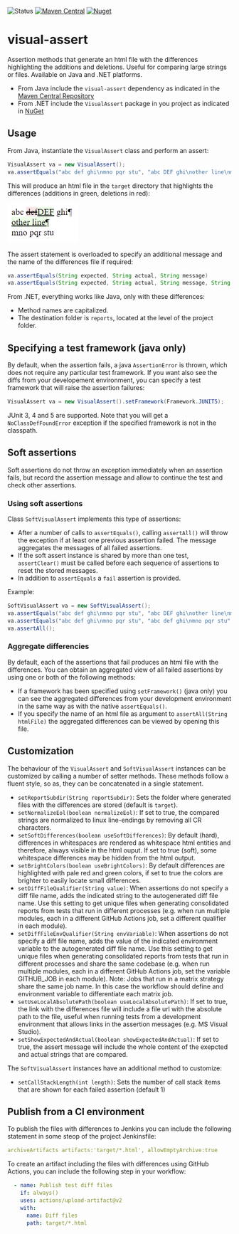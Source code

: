 ![Status](https://github.com/javiertuya/visual-assert/actions/workflows/test.yml/badge.svg)
[![Maven Central](https://img.shields.io/maven-central/v/io.github.javiertuya/visual-assert)](https://search.maven.org/artifact/io.github.javiertuya/visual-assert)
[![Nuget](https://img.shields.io/nuget/v/VisualAssert)](https://www.nuget.org/packages/VisualAssert/)

# visual-assert

Assertion methods that generate an html file with the differences highlighting the additions and deletions. 
Useful for comparing large strings or files.
Available on Java and .NET platforms.

- From Java include the `visual-assert` dependency as indicated in the 
  [Maven Central Repository](https://search.maven.org/artifact/io.github.javiertuya/visual-assert)
- From .NET include the `VisualAssert` package in you project as indicated in 
  [NuGet](https://www.nuget.org/packages/VisualAssert/)

## Usage

From Java, instantiate the `VisualAssert` class and perform an assert:

```java
VisualAssert va = new VisualAssert();
va.assertEquals("abc def ghi\nmno pqr stu", "abc DEF ghi\nother line\nmno pqr stu");
```

This will produce an html file in the `target` directory that highlights the differences (additions in green, deletions in red):

![diff-example](docs/diff-file-example.png "Diff example")

The assert statement is overloaded to specify an additional message and the name of the differences file if required:

```java
va.assertEquals(String expected, String actual, String message)
va.assertEquals(String expected, String actual, String message, String fileName)
```

From .NET, everything works like Java, only with these differences:

- Method names are capitalized.
- The destination folder is `reports`, located at the level of the project folder.

## Specifying a test framework (java only)

By default, when the assertion fails, a java `AssertionError` is thrown,
which does not require any particular test framework.
If you want also see the diffs from your developement environment, 
you can specify a test framework that will raise the assertion failures:

```java
VisualAssert va = new VisualAssert().setFramework(Framework.JUNIT5);
```

JUnit 3, 4 and 5 are supported. Note that you will get a `NoClassDefFoundError` exception
if the specified framework is not in the classpath.

## Soft assertions

Soft assertions do not throw an exception immediately when an assertion fails, 
but record the assertion message and allow to continue the test and check other assertions.

### Using soft assertions

Class `SoftVisualAssert` implements this type of assertions:
- After a number of calls to `assertEquals()`, calling `assertAll()` will throw the exception 
  if at least one previous assertion failed. The message aggregates the messages of all failed assertions.
- If the soft assert instance is shared by more than one test, `assertClear()` must be called
  before each sequence of assertions to reset the stored messages.
- In addition to `assertEquals` a `fail` assertion is provided.

Example:

```java
SoftVisualAssert va = new SoftVisualAssert();
va.assertEquals("abc def ghi\nmno pqr stu", "abc DEF ghi\nother line\nmno pqr stu", "this will fail");
va.assertEquals("abc def ghi\nmno pqr stu", "abc def ghi\nmno pqr stu", "this does not fail")
va.assertAll();
```

### Aggregate differencies

By default, each of the assertions that fail produces an html file with the differences.
You can obtain an aggregated view of all failed assertions by using one or both of the
following methods:

- If a framework has been specified using `setFramework()` (java only) you can see the aggregated differences 
  from your development environment in the same way as with the native `assertEquals()`.
- If you specify the name of an html file as argument to `assertAll(String htmlFile)`
  the aggregated differences can be viewed by opening this file. 

## Customization

The behaviour of the `VisualAssert` and `SoftVisualAssert` instances can be customized by calling a number of setter methods. 
These methods follow a fluent style, so as, they can be concatenated in a single statement.

- `setReportSubdir(String reportSubdir)`: Sets the folder where generated files with the differences are stored (default is `target`).
- `setNormalizeEol(boolean normalizeEol)`: If set to true, the compared strings are normalized to linux line-endings by removing all CR characters.
- `setSoftDifferences(boolean useSoftDifferences)`: By default (hard), differences in whitespaces are rendered as whitespace html entities and therefore, always visible in the html ouput.
If set to true (soft), some whitespace differences may be hidden from the html output.
- `setBrightColors(boolean useBrightColors)`: By default differences are highlighted with pale red and green colors,
  if set to true the colors are brighter to easily locate small differences.
- `setDiffFileQualifier(String value)`: When assertions do not specify a diff file name, adds the indicated string to 
  the autogenerated diff file name.
  Use this setting to get unique files when generating consolidated reports
  from tests that run in different processes 
  (e.g. when run multiple modules, each in a different GitHub Actions job,
  set a different qualifier in each module). 
- `setDiffFileEnvQualifier(String envVariable)`: When assertions do not specify a diff file name, adds the value of the
  indicated environment variable to the autogenerated diff file name.
  Use this setting to get unique files when generating consolidated reports
  from tests that run in different processes and share the same codebase
  (e.g. when run multiple modules, each in a different GitHub Actions job,
  set the variable GITHUB_JOB in each module).
  Note: Jobs that run in a matrix strategy share the same job name.
  In this case the workflow should define and environment variable 
  to differentiate each matrix job. 
- `setUseLocalAbsolutePath(boolean useLocalAbsolutePath)`: If set to true, the link with the differences file will include a file url with the absolute path to the file,
  useful when running tests from a development environment that allows links in the assertion messages (e.g. MS Visual Studio).
- `setShowExpectedAndActual(boolean showExpectedAndActual)`: If set to true, the assert message will include the whole content of the exepcted and actual strings that are compared.

The `SoftVisualAssert` instances have an additional method to customize:
- `setCallStackLength(int length)`: 
  Sets the number of call stack items that are shown for each failed assertion (default 1)

## Publish from a CI environment

To publish the files with differences to Jenkins you can include the following statement in some steop of the project Jenkinsfile:

```yaml
archiveArtifacts artifacts:'target/*.html', allowEmptyArchive:true
```

To create an artifact including the files with differences using GitHub Actions, you can include the following step in your workflow:

```yaml
  - name: Publish test diff files
    if: always()
    uses: actions/upload-artifact@v2
    with:
      name: Diff files
      path: target/*.html
```
